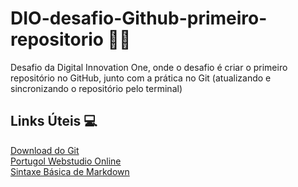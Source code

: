 # DIO-desafio-Github-primeiro-repositorio 👩‍💻
Desafio da Digital Innovation One, onde o desafio é criar o primeiro repositório no GitHub, junto com a prática no Git (atualizando e 
sincronizando o repositório pelo terminal)

## Links Úteis 💻
[Download do Git](https://git-scm.com/downloads)  
[Portugol Webstudio Online](https://portugol-webstudio.cubos.io/ide)  
[Sintaxe Básica de Markdown](https://www.markdownguide.org/basic-syntax/)  


